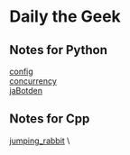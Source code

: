 # Daily the Geek

## Notes for Python
[config](./py/config/NOTE.md "Config") \
[concurrency](./py/concurrency/NOTE.md "Concurrency") \
[jaBotden](./py/linebot/notifier/NOTE.md "jaBotden")

## Notes for Cpp
[jumping_rabbit](./cpp/jumper/NOTE.md) \
